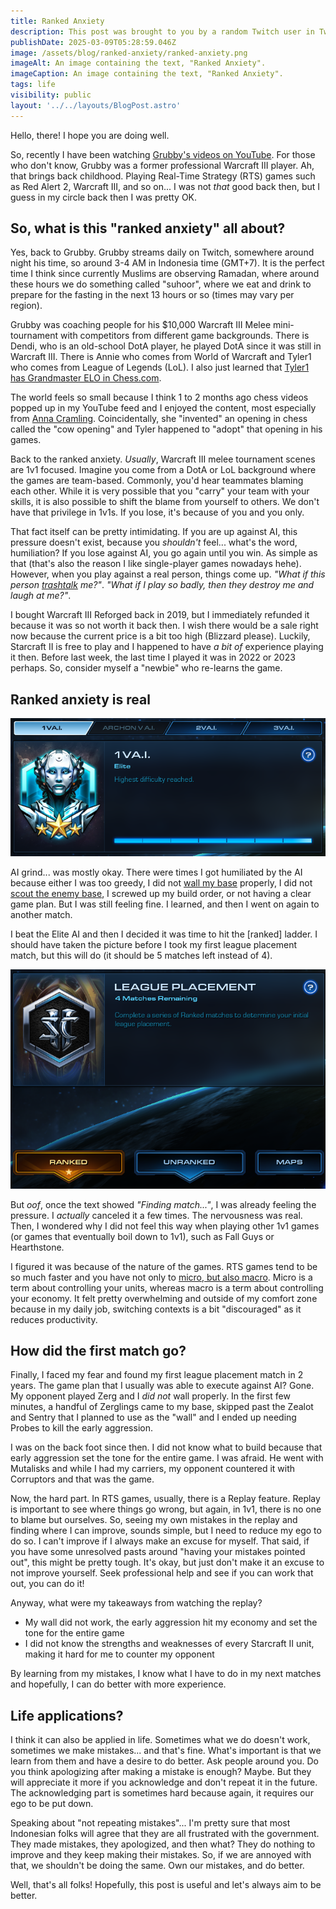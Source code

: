 ```yaml
---
title: Ranked Anxiety
description: This post was brought to you by a random Twitch user in Twitch chat.
publishDate: 2025-03-09T05:28:59.046Z
image: /assets/blog/ranked-anxiety/ranked-anxiety.png
imageAlt: An image containing the text, "Ranked Anxiety".
imageCaption: An image containing the text, "Ranked Anxiety".
tags: life
visibility: public
layout: '../../layouts/BlogPost.astro'
---
```


Hello, there! I hope you are doing well.

So, recently I have been watching [Grubby's videos on YouTube](http://www.youtube.com/@FollowGrubby). For those who don't know, Grubby was a former professional Warcraft III player. Ah, that brings back childhood. Playing Real-Time Strategy (RTS) games such as Red Alert 2, Warcraft III, and so on... I was not _that_ good back then, but I guess in my circle back then I was pretty OK.

## So, what is this "ranked anxiety" all about?

Yes, back to Grubby. Grubby streams daily on Twitch, somewhere around night his time, so around 3-4 AM in Indonesia time (GMT+7). It is the perfect time I think since currently Muslims are observing Ramadan, where around these hours we do something called "suhoor", where we eat and drink to prepare for the fasting in the next 13 hours or so (times may vary per region).

Grubby was coaching people for his $10,000 Warcraft III Melee mini-tournament with competitors from different game backgrounds. There is Dendi, who is an old-school DotA player, he played DotA since it was still in Warcraft III. There is Annie who comes from World of Warcraft and Tyler1 who comes from League of Legends (LoL). I also just learned that [Tyler1 has Grandmaster ELO in Chess.com](https://www.youtube.com/watch?v=Gler9fDuhRY).

The world feels so small because I think 1 to 2 months ago chess videos popped up in my YouTube feed and I enjoyed the content, most especially from [Anna Cramling](https://www.youtube.com/annacramling). Coincidentally, she "invented" an opening in chess called the "cow opening" and Tyler happened to "adopt" that opening in his games.

Back to the ranked anxiety. _Usually_, Warcraft III melee tournament scenes are 1v1 focused. Imagine you come from a DotA or LoL background where the games are team-based. Commonly, you'd hear teammates blaming each other. While it is very possible that you "carry" your team with your skills, it is also possible to shift the blame from yourself to others. We don't have that privilege in 1v1s. If you lose, it's because of you and you only.

That fact itself can be pretty intimidating. If you are up against AI, this pressure doesn't exist, because you _shouldn't_ feel... what's the word, humiliation? If you lose against AI, you go again until you win. As simple as that (that's also the reason I like single-player games nowadays hehe). However, when you play against a real person, things come up. _"What if this person [trashtalk](https://dictionary.cambridge.org/dictionary/english/trash-talk) me?"_. _"What if I play so badly, then they destroy me and laugh at me?"_.

I bought Warcraft III Reforged back in 2019, but I immediately refunded it because it was so not worth it back then. I wish there would be a sale right now because the current price is a bit too high (Blizzard please). Luckily, Starcraft II is free to play and I happened to have _a bit of_ experience playing it then. Before last week, the last time I played it was in 2022 or 2023 perhaps. So, consider myself a "newbie" who re-learns the game.

## Ranked anxiety is real

![Elite AI achieved and beaten](../../../public/assets/blog/ranked-anxiety/elite-ai.png)

AI grind... was mostly okay. There were times I got humiliated by the AI because either I was too greedy, I did not [wall my base](https://liquipedia.net/starcraft/Walling) properly, I did not [scout the enemy base](https://liquipedia.net/starcraft2/Scouting), I screwed up my build order, or not having a clear game plan. But I was still feeling fine. I learned, and then I went on again to another match.

I beat the Elite AI and then I decided it was time to hit the [ranked] ladder. I should have taken the picture before I took my first league placement match, but this will do (it should be 5 matches left instead of 4).

![The most intimidating button: "Ranked"](../../../public/assets/blog/ranked-anxiety/ranked-match.png)

But _oof_, once the text showed _"Finding match..."_, I was already feeling the pressure. I _actually_ canceled it a few times. The nervousness was real. Then, I wondered why I did not feel this way when playing other 1v1 games (or games that eventually boil down to 1v1), such as Fall Guys or Hearthstone.

I figured it was because of the nature of the games. RTS games tend to be so much faster and you have not only to [micro, but also macro](https://liquipedia.net/starcraft/Micro_and_Macro). Micro is a term about controlling your units, whereas macro is a term about controlling your economy. It felt pretty overwhelming and outside of my comfort zone because in my daily job, switching contexts is a bit "discouraged" as it reduces productivity.

## How did the first match go?

Finally, I faced my fear and found my first league placement match in 2 years. The game plan that I usually was able to execute against AI? Gone. My opponent played Zerg and I _did not_ wall properly. In the first few minutes, a handful of Zerglings came to my base, skipped past the Zealot and Sentry that I planned to use as the "wall" and I ended up needing Probes to kill the early aggression.

I was on the back foot since then. I did not know what to build because that early aggression set the tone for the entire game. I was afraid. He went with Mutalisks and while I had my carriers, my opponent countered it with Corruptors and that was the game.

Now, the hard part. In RTS games, usually, there is a Replay feature. Replay is important to see where things go wrong, but again, in 1v1, there is no one to blame but ourselves. So, seeing my own mistakes in the replay and finding where I can improve, sounds simple, but I need to reduce my ego to do so. I can't improve if I always make an excuse for myself. That said, if you have some unresolved pasts around "having your mistakes pointed out", this might be pretty tough. It's okay, but just don't make it an excuse to not improve yourself. Seek professional help and see if you can work that out, you can do it!

Anyway, what were my takeaways from watching the replay?

- My wall did not work, the early aggression hit my economy and set the tone for the entire game
- I did not know the strengths and weaknesses of every Starcraft II unit, making it hard for me to counter my opponent

By learning from my mistakes, I know what I have to do in my next matches and hopefully, I can do better with more experience.

## Life applications?

I think it can also be applied in life. Sometimes what we do doesn't work, sometimes we make mistakes... and that's fine. What's important is that we learn from them and have a desire to do better. Ask people around you. Do you think apologizing after making a mistake is enough? Maybe. But they will appreciate it more if you acknowledge and don't repeat it in the future. The acknowledging part is sometimes hard because again, it requires our ego to be put down.

Speaking about "not repeating mistakes"... I'm pretty sure that most Indonesian folks will agree that they are all frustrated with the government. They made mistakes, they apologized, and then what? They do nothing to improve and they keep making their mistakes. So, if we are annoyed with that, we shouldn't be doing the same. Own our mistakes, and do better.

Well, that's all folks! Hopefully, this post is useful and let's always aim to be better.
